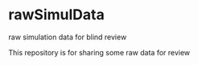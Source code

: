 # rawSimulData
raw simulation data for blind review


This repository is for sharing some raw data for review
